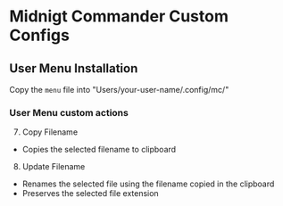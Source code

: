 # Midnigt Commander Custom Configs

## User Menu Installation

Copy the `menu` file into "Users/your-user-name/.config/mc/"

### User Menu custom actions

7. Copy Filename
- Copies the selected filename to clipboard

8. Update Filename
- Renames the selected file using the filename copied in the clipboard
- Preserves the selected file extension
